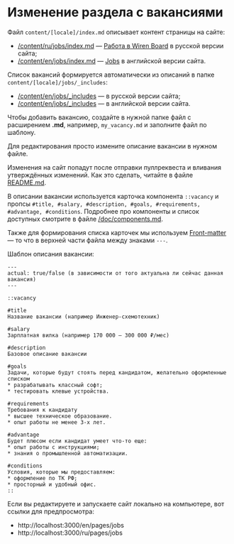 # Изменение раздела с вакансиями

Файл `content/[locale]/index.md` описывает контент страницы на сайте:
* [/content/ru/jobs/index.md](/content/ru/jobs/index.md) — [Работа в Wiren Board](https://wirenboard.com/ru/pages/jobs/) в русской версии сайта;
* [/content/en/jobs/index.md](/content/en/jobs/index.md) — [Jobs](https://wirenboard.com/en/pages/jobs/) в английской версии сайта. 

Список вакансий формируется автоматически из описаний в папке `content/[locale]/jobs/_includes`:
* [/content/en/jobs/_includes](/content/ru/jobs/_includes) — в русской версии сайта;
* [/content/en/jobs/_includes](/content/en/jobs/_includes) — в английской версии сайта. 

Чтобы добавить вакансию, создайте в нужной папке файл с расширением **.md**, например, `my_vacancy.md` и заполните файл по шаблону.

Для редактирования просто измените описание вакансии в нужном файле.

Изменения на сайт попадут после отправки пуллреквеста и вливания утверждённых изменений. Как это сделать, читайте в файле [README.md](/README.md).

В описании вакансии используется карточка компонента `::vacancy` и пропсы `#title, #salary, #description, #goals, #requirements, #advantage, #conditions`. Подробнее про компоненты и список доступных смотрите в файле [/doc/components.md](/doc/components.md).

Также для формирования списка карточек мы используем [Front-matter](https://content.nuxt.com/usage/markdown) — то что в верхней части файла между знаками `---`. 

Шаблон описания вакансии:
```
---
actual: true/false (в зависимости от того актуальна ли сейчас данная вакансия)
---

::vacancy

#title
Название вакансии (например Инженер-схемотехник)

#salary
Зарплатная вилка (например 170 000 — 300 000 ₽/мес)

#description
Базовое описание вакансии

#goals
Задачи, которые будут стоять перед кандидатом, желательно оформленные списком
* разрабатывать классный софт;
* тестировать клевые устройства.

#requirements
Требования к кандидату
* высшее техническое образование.
* опыт работы не менее 3-х лет.

#advantage
Будет плюсом если кандидат умеет что-то еще:
* опыт работы с инструкциями;
* знания о промышленной автоматизации.

#conditions
Условия, которые мы предоставляем:
* оформление по ТК РФ;
* просторный и удобный офис.
::
```
Если вы редактируете и запускаете сайт локально на компьютере, вот ссылки для предпросмотра:
* http://localhost:3000/en/pages/jobs
* http://localhost:3000/ru/pages/jobs

